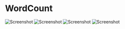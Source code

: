 # WordCount
![Screenshot](https://user-images.githubusercontent.com/37961338/97112647-dc8f3400-16bb-11eb-8d45-0b52453e8d12.png)
![Screenshot](https://user-images.githubusercontent.com/37961338/97116650-ea9d7e80-16d4-11eb-91ce-20d02b395ede.png)
![Screenshot](https://user-images.githubusercontent.com/37961338/97116654-ed986f00-16d4-11eb-8fa2-00d265d766a0.png)
![Screenshot](https://user-images.githubusercontent.com/37961338/97116657-effac900-16d4-11eb-84f7-8c40497a9aa9.png)
